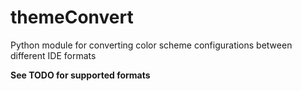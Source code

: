 # themeConvert
Python module for converting color scheme configurations between different IDE formats

**See TODO for supported formats**